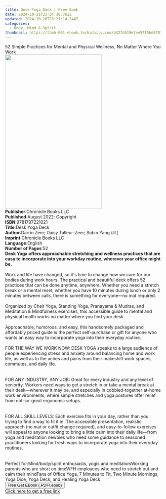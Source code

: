 ```yaml
---
title: Desk Yoga Deck | Free Book
date: 2024-10-21T23:34:38.762Z
updated: 2024-10-26T23:21:14.544Z
categories:
  - Body, Mind & Spirit
thumbnail: https://thmb-001-ebook.techidaily.com/b327db19e7ee57f5bd0781492f3599d64987c5f2c61da12e5fee845a3c56a563.jpg
---
```

<main id="book-container">
  <div class="flex flex-col">
    <div class="book-brief flex-1 py-6 px-4 sm:p-6 md:py-10 md:px-8">
      <!-- brief-->
      <div class="book-brief-main">
        52 Simple Practices for Mental and Physical Wellness, No Matter Where
        You Work
      </div>
    </div>
    <div
      class="book-meta-info flex-1 grid gap-4 col-start-1 col-end-3 row-start-1 sm:mb-6 sm:grid-cols-4 lg:gap-6 lg:col-start-2 lg:row-end-6 lg:row-span-6 lg:mb-0"
    >
      <div
        class="book-meta-info-left place-content-center mt-4 p-4 text-sm leading-6 col-start-2 col-span-2 dark:text-slate-400"
      >
        <img
          class="w-full h-500 object-cover rounded-lg sm:h-255 sm:col-span-2 lg:col-span-full"
          src="https://img-001-ebook.techidaily.com/81330ff6c860b908b99f4f4f5e93b9550bf7752576eb9fcc18ff793d4b9dfa6b.jpg"
          alt=""
          width="312"
          height="500"
        />
      </div>
      <div
        class="book-meta-info-right mt-2 col-start-1 row-start-2 col-span-3 self-center"
      >
        <!-- meta data  -->
        <div class="flex flex-col px-4 md:px-8">
          <div class="flex-1">
            <strong>Publisher</strong>:<span class="px-2"
              >Chronicle Books LLC</span
            >
          </div>
          <div class="flex-1">
            <strong>Published</strong>:<span class="px-2"
              >August 2022; Copyright</span
            >
          </div>
          <div class="flex-1">
            <strong>ISBN</strong>:<span class="px-2">9781797221021</span>
          </div>
          <div class="flex-1">
            <strong>Title</strong>:<span class="px-2">Desk Yoga Deck</span>
          </div>
          <div class="flex-1">
            <strong>Author</strong>:<span class="px-2"
              >Darrin Zeer; Daisy Talleur-Zeer; Subin Yang (ill.)</span
            >
          </div>
          <div class="flex-1">
            <strong>Imprint</strong>:<span class="px-2"
              >Chronicle Books LLC</span
            >
          </div>
          <div class="flex-1">
            <strong>Language</strong>:<span class="px-2">English</span>
          </div>
          <div class="flex-1">
            <strong>Number of Pages</strong>:<span class="px-2">52</span>
          </div>
        </div>
      </div>
    </div>
    <div class="book-description flex-1 py-6 px-4 sm:p-6 md:py-10 md:px-8">
      <div class="book-description-main">
        <div accordion-content="" id="description">
          <strong
            >Desk Yoga offers approachable stretching and wellness practices
            that are easy to incorporate into your workday routine, wherever
            your office might be.</strong
          ><br />&nbsp;<br />Work and life have changed, so it's time to change
          how we care for our bodies during work hours. The practical and
          beautiful deck offers 52 practices that can be done anytime, anywhere.
          Whether you need a stretch break or a mental reset, whether you have
          10 minutes during lunch or only 2 minutes between calls, there is
          something for everyone—no mat required.<br />&nbsp;<br />Organized by
          Chair Yoga, Standing Yoga, Pranayama &amp; Mudras, and Meditation
          &amp; Mindfulness exercises, this accessible guide to mental and
          physical health works no matter where you find your desk.<br />&nbsp;<br />Approachable,
          humorous, and easy, this handsomely packaged and affordably priced
          guide is the perfect self-purchase or gift for anyone who wants an
          easy way to incorporate yoga into their everyday routine.<br />&nbsp;<br />FOR
          THE WAY WE WORK NOW: DESK YOGA speaks to a large audience of people
          experiencing stress and anxiety around balancing home and work life,
          as well as to the aches and pains from their makeshift work spaces,
          commutes, and daily life.<br />&nbsp;<br />&nbsp;<br />FOR ANY
          INDUSTRY, ANY JOB: Great for every industry and any level of
          seniority. Workers need ways to get a stretch in or take a mental
          break at their desk—wherever it may be, and especially in
          cobbled-together at-home work environments, where simple stretches and
          yoga postures offer relief from not-so-great ergonomic setups.<br />&nbsp;<br />&nbsp;<br />FOR
          ALL SKILL LEVELS: Each exercise fits in your day, rather than you
          trying to find a way to fit it in. The accessible presentation,
          realistic approach (no mat or outfit change required), and
          easy-to-follow exercises will appeal to anyone looking to bring a
          little calm into their daily life—from yoga and meditation newbies who
          need some guidance to seasoned practitioners looking for fresh ways to
          incorporate yoga into their everyday routines.<br />&nbsp;<br />&nbsp;<br />Perfect
          for:Mind/body/spirit enthusiasts, yogis and meditatorsWorking parents
          who are short on timeWFH employees who need to stretch out and calm
          their mindFans of Office Yoga, 7 Minutes to Fit, Two Minute Mornings,
          Yoga Dice, Yoga Deck, and Healing Yoga Deck
        </div>
        <div class="accordion-fader"></div>
      </div>
    </div>
    <div class="book-excerpts flex-1 py-6 px-4 sm:p-6 md:py-10 md:px-8"></div>
    <div
      class="book-about-author flex-1 py-6 px-4 sm:p-6 md:py-10 md:px-8"
    ></div>
    <div class="book-free-get flex-1 py-6 px-4 sm:p-6 md:py-10 md:px-8">
      <button
        id="btn-free-get"
        class="bg-blue-500 hover:bg-blue-700 text-white font-bold py-2 px-4 rounded"
      >
        Free Get EBook (.PDF/.epub)
      </button>
      <div id="countdown-display" class="px-2 text-lg mt-2"></div>
      <a
        id="free-link"
        class="hidden bg-blue-500 hover:bg-blue-700 text-white font-bold py-2 px-4 rounded"
        href="https://www.ebooks.com/en-us/book/210524580/desk-yoga-deck/darrin-zeer/"
        target="_blank"
        >Click here to get a free link</a
      >
    </div>
    <script>
      let countdownTime = 0;
      let countdownInterval = null;
      document
        .getElementById('btn-free-get')
        .addEventListener('click', startCountdown);
      function startCountdown() {
        countdownTime = new Date().getTime() + 60000 * 3;
        countdownInterval = setInterval(updateCountdown, 1000);
        document.getElementById('btn-free-get').disabled = true;
        document
          .getElementById('btn-free-get')
          .classList.add('bg-gray-500', 'cursor-not-allowed');
      }
      function updateCountdown() {
        let currentTime = new Date().getTime();
        let timeLeft = countdownTime - currentTime;
        let secondsLeft = Math.floor(timeLeft / 1000);
        document.getElementById('countdown-display').innerHTML =
          `Remaining time: ${secondsLeft} seconds.`;
        if (secondsLeft <= 0) {
          clearInterval(countdownInterval);
          document.getElementById('btn-free-get').classList.add('hidden');
          document.getElementById('free-link').classList.remove('hidden');
          document.getElementById('countdown-display').innerHTML = '';
        }
      }
    </script>
  </div>
</main>

<ins class="adsbygoogle"
      style="display:block"
      data-ad-client="ca-pub-7571918770474297"
      data-ad-slot="8358498916"
      data-ad-format="auto"
      data-full-width-responsive="true"></ins>
    